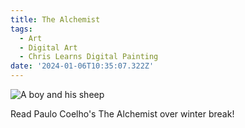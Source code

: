 ```yaml
---
title: The Alchemist
tags:
  - Art
  - Digital Art
  - Chris Learns Digital Painting
date: '2024-01-06T10:35:07.322Z'
---
```


![A boy and his sheep](http://res.cloudinary.com/cpadilla/image/upload/v1704485858/chrisdpadilla/blog/art/jmfgj8e3fqpghs4yuxnl.jpg)

Read Paulo Coelho's The Alchemist over winter break!

